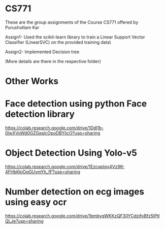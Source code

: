 # CS771
These are the group assignments of the Course CS771 offered by Purushottam Kar

Assign1- Used the scikit-learn library to train a Linear Support Vector Classifier (LinearSVC) on the provided training data\

Assign2- Implemented Decision tree

(More details are there in the respective folder)
# Other Works
# Face detection using python Face detection library
https://colab.research.google.com/drive/1Ddl1b-0lwXVoWd0GZGqslcOpoDBYiicO?usp=sharing
# Object Detection Using Yolo-v5
https://colab.research.google.com/drive/1EzcqpIqv4Vz9K-4FHbKkiOqGUvmYh_fF?usp=sharing
# Number detection on ecg images using easy ocr
https://colab.research.google.com/drive/1bmbyqWKKzQF30YCdzjfoBfz5lPtlQLJe?usp=sharing

